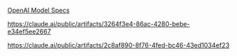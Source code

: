 [OpenAI Model Specs](https://model-spec.openai.com/2025-04-11.html#overview)

https://claude.ai/public/artifacts/3264f3e4-86ac-4280-bebe-e34ef5ee2667

https://claude.ai/public/artifacts/2c8af890-8f76-4fed-bc46-43ed1034ef23


